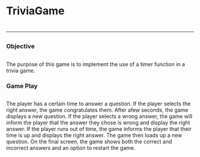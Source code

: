 # TriviaGame <h1><hr>
### Objective <h2>
 The purpose of this game is to implement the use of a timer function in a trivia game.
### Game Play <h2>
 The player has a certain time to answer a question. If the player selects the right answer, the game congratulates them.
 After afew seconds, the game displays a new question. If the player selects a wrong answer, the game will inform the player
 that the answer they chose is wrong and display the right answer. If the player runs out of time, the game informs the player that
 their time is up and displays the right answer. The game then loads up a new question.
 On the final screen, the game shows both the correct and incorrect answers and an option to restart the game. 
